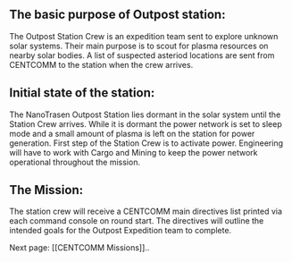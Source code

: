 ## The basic purpose of Outpost station:

The Outpost Station Crew is an expedition team sent to explore unknown solar systems. Their main purpose is to scout for plasma resources on nearby solar bodies. A list of suspected asteriod locations are sent from CENTCOMM to the station when the crew arrives.

## Initial state of the station:
The NanoTrasen Outpost Station lies dormant in the solar system until the Station Crew arrives.  While it is dormant the power network is set to sleep mode and a small amount of plasma is left on the station for power generation. First step of the Station Crew is to activate power.  Engineering will have to work with Cargo and Mining to keep the power network operational throughout the mission.

## The Mission:

The station crew will receive a CENTCOMM main directives list printed via each command console on round start. The directives will outline the intended goals for the Outpost Expedition team to complete.

Next page: [[CENTCOMM Missions]]..